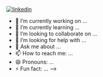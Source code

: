 [![linkedin](https://img.shields.io/badge/Linkedin-000000?style=for-the-badge&logo=Linkedin&logoColor=white)](https://www.linkedin.com/in/gokhansavaskan/)

- 🔭 I’m currently working on ...
- 🌱 I’m currently learning ...
- 👯 I’m looking to collaborate on ...
- 🤔 I’m looking for help with ...
- 💬 Ask me about ...
- 📫 How to reach me: ...
- 😄 Pronouns: ...
- ⚡ Fun fact: ...
-->
